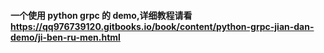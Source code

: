 #### 一个使用 python grpc 的 demo,详细教程请看 https://qq976739120.gitbooks.io/book/content/python-grpc-jian-dan-demo/ji-ben-ru-men.html
